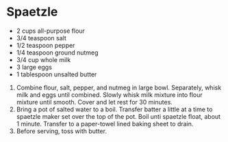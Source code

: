 # Spaetzle

- 2 cups all-purpose flour
- 3/4 teaspoon salt
- 1/2 teaspoon pepper
- 1/4 teaspoon ground nutmeg
- 3/4 cup whole milk
- 3 large eggs
- 1 tablespoon unsalted butter

1. Combine flour, salt, pepper, and nutmeg in large bowl. Separately, whisk milk and eggs until combined. Slowly whisk milk mixture into flour mixture until smooth. Cover and let rest for 30 minutes.
2. Bring a pot of salted water to a boil. Transfer batter a little at a time to spaetzle maker set over the top of the pot. Boil unti spaetzle float, about 1 minute. Transfer to a paper-towel lined baking sheet to drain.
3. Before serving, toss with butter.
